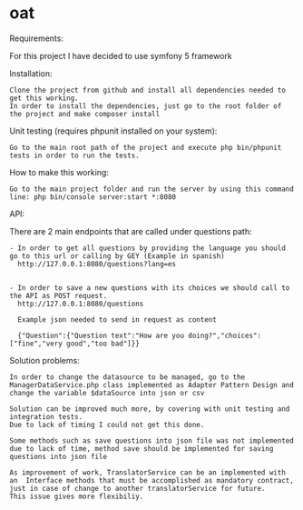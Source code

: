 # oat

Requirements:

For this project I have decided to use symfony 5 framework

Installation:

    Clone the project from github and install all dependencies needed to get this working.
    In order to install the dependencies, just go to the root folder of the project and make composer install

Unit testing (requires phpunit installed on your system):

    Go to the main root path of the project and execute php bin/phpunit tests in order to run the tests.


How to make this working:

    Go to the main project folder and run the server by using this command line: php bin/console server:start *:8080

API:

There are 2 main endpoints that are called under questions path:
    
    - In order to get all questions by providing the language you should go to this url or calling by GEY (Example in spanish)
      http://127.0.0.1:8080/questions?lang=es
      
    
    - In order to save a new questions with its choices we should call to the API as POST request.
      http://127.0.0.1:8080/questions
      
      Example json needed to send in request as content
      
      {"Question":{"Question text":"How are you doing?","choices":["fine","very good","too bad"]}}
        
        
Solution problems:

    In order to change the datasource to be managed, go to the ManagerDataService.php class implemented as Adapter Pattern Design and change the variable $dataSource into json or csv

    Solution can be improved much more, by covering with unit testing and integration tests.
    Due to lack of timing I could not get this done.
    
    Some methods such as save questions into json file was not implemented due to lack of time, method save should be implemented for saving questions into json file

    As improvement of work, TranslatorService can be an implemented with an  Interface methods that must be accomplished as mandatory contract, just in case of change to another translatorService for future.
    This issue gives more flexibiliy.
